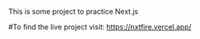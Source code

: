 This is some project to practice Next.js

#To find the live project visit: https://nxtfire.vercel.app/

